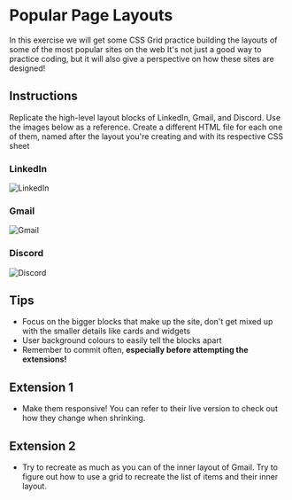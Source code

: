 # Popular Page Layouts

In this exercise we will get some CSS Grid practice building the layouts of some of the most popular sites on the web
It's not just a good way to practice coding, but it will also give a perspective on how these sites are designed!

## Instructions

Replicate the high-level layout blocks of LinkedIn, Gmail, and Discord. Use the images below as a reference.  Create a different HTML file for each one of them, named after the layout you're creating and with its respective CSS sheet

### LinkedIn

![LinkedIn](images/linkedin.png)

### Gmail

![Gmail](images/gmail.png)

### Discord

![Discord](images/discord.png)

## Tips

- Focus on the bigger blocks that make up the site, don't get mixed up with the smaller details like cards and widgets
- User background colours to easily tell the blocks apart
- Remember to commit often, **especially before attempting the extensions!**

## Extension 1

- Make them responsive! You can refer to their live version to check out how they change when shrinking.

## Extension 2

- Try to recreate as much as you can of the inner layout of Gmail. Try to figure out how to use a grid to recreate the list of items and their inner layout.
